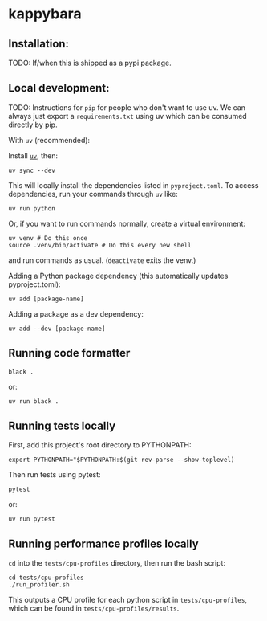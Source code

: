 # kappybara

## Installation:
TODO: If/when this is shipped as a pypi package.

## Local development:
TODO: Instructions for `pip` for people who don't want to use uv. We can always just export a `requirements.txt` using uv which can be consumed directly by pip.

With `uv` (recommended):

Install [`uv`](https://docs.astral.sh/uv/getting-started/installation/), then:
```
uv sync --dev
```

This will locally install the dependencies listed in `pyproject.toml`. To access dependencies, run your commands through `uv` like:
```
uv run python
```
Or, if you want to run commands normally, create a virtual environment:
```
uv venv # Do this once
source .venv/bin/activate # Do this every new shell
```
and run commands as usual. (`deactivate` exits the venv.)

Adding a Python package dependency (this automatically updates pyproject.toml):
```
uv add [package-name]
```

Adding a package as a dev dependency:
```
uv add --dev [package-name]
```

## Running code formatter
```
black .
```
or:
```
uv run black .
```

## Running tests locally
First, add this project's root directory to PYTHONPATH:
```
export PYTHONPATH="$PYTHONPATH:$(git rev-parse --show-toplevel)
```

Then run tests using pytest:
```
pytest
```
or:
```
uv run pytest
```

## Running performance profiles locally
`cd` into the `tests/cpu-profiles` directory, then run the bash script:
```
cd tests/cpu-profiles
./run_profiler.sh
```
This outputs a CPU profile for each python script in `tests/cpu-profiles`, which can be found in `tests/cpu-profiles/results`.
